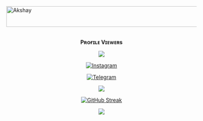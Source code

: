 <img src="https://readme-typing-svg.herokuapp.com?font=Kaushan+Script&size=40&duration=3500&color=447FF7&background=FFFFFF00&center=true&vCenter=true&width=650&height=55&lines=Hey!+It's+Akshay+%F0%9F%91%8B%F0%9F%8F%BB;I+am+a+Deploma+Student+%F0%9F%A7%91%F0%9F%8F%BB%E2%80%8D%F0%9F%92%BB;I+am+from+India+%F0%9F%87%AE%F0%9F%87%B3;I+am+a+small+Youtube+come+developer+%F0%9F%93%88;Please+Support+Subscribe+and+Follow+%E2%9A%99%EF%B8%8F" alt="Akshay" width="650" height="55">

<div align="center">
<br><p align="center"><b>Pʀᴏғɪʟᴇ Vɪᴇᴡᴇʀs</b></p>  
<p align="center"><img align="center" src="https://profile-counter.glitch.me/{Akshay-Chand}/count.svg"/></p> 

 [![Instagram](https://img.shields.io/badge/Instagram-%23E4405F.svg?logo=Instagram&logoColor=white)](https://www.instagram.com/Akshay_Chand695)
 
<a href="https://telegram.dog/Akshay_Chand"><img alt="Telegram" src="https://img.shields.io/badge/Akshay Chand-2CA5E0?style=for-the-badge&logo=telegram&logoColor=green"/></a>
</p>

<p align="center">
<img src="https://github-stats-alpha.vercel.app/api/?username=Akshay-Chand&cc=000&tc=00ff00&ic=fff000&bc=fff" align="center">
</p>    

[![GitHub Streak](https://github-readme-streak-stats.herokuapp.com/?user=Akshay-Chand&theme=highcontrast)](https://github.com/Akshay-Chand/github-readme-streak-stats)
</div>

<p align="center">
  <a href="https://github.com/Akshay-Chand">
    <img src="https://activity-graph.herokuapp.com/graph?username=Akshay-Chand&theme=react-dark" />
  </a>
</p>

